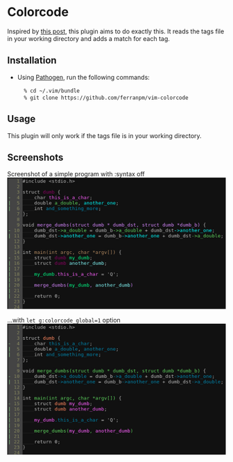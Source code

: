 # Colorcode
Inspired by [this post](https://medium.com/programming-ideas-tutorial-and-experience/3a6db2743a1e), this plugin aims to do exactly this. It reads the tags file in your working directory and adds a match for each tag.

## Installation

* Using [Pathogen](https://github.com/tpope/vim-pathogen), run the following commands:

        % cd ~/.vim/bundle
        % git clone https://github.com/ferranpm/vim-colorcode

## Usage

This plugin will only work if the tags file is in your working directory.

## Screenshots

Screenshot of a simple program with :syntax off
![Screenshot\_1](screenshot_1.jpg)

...with `let g:colorcode_global=1` option
![Screenshot\_2](screenshot_2.jpg)
